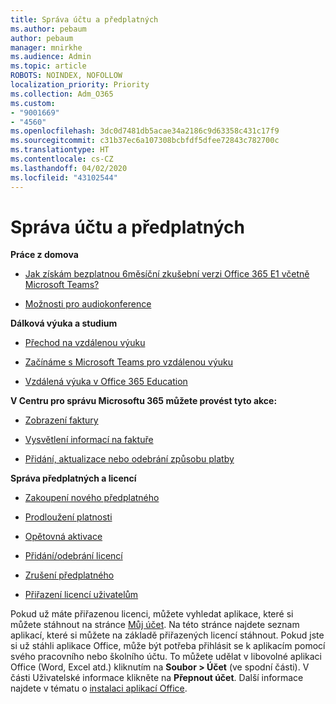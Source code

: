 ```yaml
---
title: Správa účtu a předplatných
ms.author: pebaum
author: pebaum
manager: mnirkhe
ms.audience: Admin
ms.topic: article
ROBOTS: NOINDEX, NOFOLLOW
localization_priority: Priority
ms.collection: Adm_O365
ms.custom:
- "9001669"
- "4560"
ms.openlocfilehash: 3dc0d7481db5acae34a2186c9d63358c431c17f9
ms.sourcegitcommit: c31b37ec6a107308bcbfdf5dfee72843c782700c
ms.translationtype: HT
ms.contentlocale: cs-CZ
ms.lasthandoff: 04/02/2020
ms.locfileid: "43102544"
---
```

# <a name="manage-your-account-and-subscriptions"></a>Správa účtu a předplatných

**Práce z domova**
- [Jak získám bezplatnou 6měsíční zkušební verzi Office 365 E1 včetně Microsoft Teams?](https://docs.microsoft.com/MicrosoftTeams/e1-trial-license)

- [Možnosti pro audiokonference](https://docs.microsoft.com/alchemyinsights/options-for-audio-conferencing)

**Dálková výuka a studium**

- [Přechod na vzdálenou výuku](https://www.microsoft.com/education/remote-learning)

- [Začínáme s Microsoft Teams pro vzdálenou výuku](https://docs.microsoft.com/MicrosoftTeams/remote-learning-edu)

- [Vzdálená výuka v Office 365 Education](https://docs.microsoft.com/MicrosoftTeams/remote-learning-edu)

**V Centru pro správu Microsoftu 365 můžete provést tyto akce:** 

- [Zobrazení faktury](https://docs.microsoft.com/microsoft-365/commerce/billing-and-payments/view-your-bill-or-invoice) 

- [Vysvětlení informací na faktuře](https://docs.microsoft.com/microsoft-365/commerce/billing-and-payments/understand-your-invoice)

- [Přidání, aktualizace nebo odebrání způsobu platby](https://docs.microsoft.com/microsoft-365/commerce/billing-and-payments/add-update-or-remove-credit-card-or-bank-account)

**Správa předplatných a licencí** 

- [Zakoupení nového předplatného](https://docs.microsoft.com/microsoft-365/commerce/subscriptions/upgrade-to-different-plan)

- [Prodloužení platnosti](https://docs.microsoft.com/microsoft-365/commerce/subscriptions/renew-your-subscription) 

- [Opětovná aktivace](https://docs.microsoft.com/microsoft-365/commerce/subscriptions/reactivate-your-subscription)

- [Přidání/odebrání licencí](https://docs.microsoft.com/microsoft-365/commerce/licenses/buy-licenses)

- [Zrušení předplatného](https://docs.microsoft.com/microsoft-365/commerce/subscriptions/cancel-your-subscription)

- [Přiřazení licencí uživatelům](https://docs.microsoft.com/microsoft-365/admin/manage/assign-licenses-to-users)

Pokud už máte přiřazenou licenci, můžete vyhledat aplikace, které si můžete stáhnout na stránce [Můj účet](https://portal.office.com/account/#installs). Na této stránce najdete seznam aplikací, které si můžete na základě přiřazených licencí stáhnout. Pokud jste si už stáhli aplikace Office, může být potřeba přihlásit se k aplikacím pomocí svého pracovního nebo školního účtu. To můžete udělat v libovolné aplikaci Office (Word, Excel atd.) kliknutím na **Soubor > Účet** (ve spodní části). V části Uživatelské informace klikněte na **Přepnout účet**. Další informace najdete v tématu o [instalaci aplikací Office](https://docs.microsoft.com/microsoft-365/admin/setup/install-applications). 

